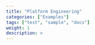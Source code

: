 ```yaml
---
title: "Platform Engineering"
categories: ["Examples"]
tags: ["test", "sample", "docs"]
weight: 1
description: >
---
```



